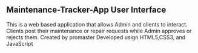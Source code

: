 Maintenance-Tracker-App User Interface
-------------------------------------------
This is a web based application that allows Admin and clients to interact. 
Clients post their maintenance or repair requests while Admin approves or rejects them.
Created by promaster
Developed usign HTML5,CSS3, and JavaScript
